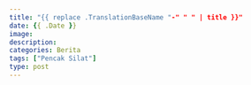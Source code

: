```yaml
---
title: "{{ replace .TranslationBaseName "-" " " | title }}"
date: {{ .Date }}
image: 
description: 
categories: Berita
tags: ["Pencak Silat"]
type: post
---
```

